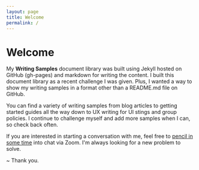 ```yaml
---
layout: page
title: Welcome
permalink: /
---
```


# Welcome

My **Writing Samples** document library was built using Jekyll hosted on GitHub (gh-pages) and markdown for writing the content. I built this document library as a recent challenge I was given. Plus, I wanted a way to show my writing samples in a format other than a README.md file on GitHub. 

You can find a variety of writing samples from blog articles to getting started guides all the way down to UX writing for UI stings and group policies. I continue to challenge myself and add more samples when I can, so check back often.  

If you are interested in starting a conversation with me, feel free to [pencil in some time](https://calendly.com/pattishort/15min) into chat via Zoom. I'm always looking for a new problem to solve. 

~ Thank you.


